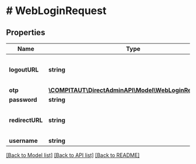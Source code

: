 # # WebLoginRequest

## Properties

Name | Type | Description | Notes
------------ | ------------- | ------------- | -------------
**logoutURL** | **string** | An URL to redirect user after logout | [optional] [default to '/']
**otp** | [**\COMPITAUT\DirectAdminAPI\Model\WebLoginRequestOtp**](WebLoginRequestOtp.md) |  | [optional]
**password** | **string** |  |
**redirectURL** | **string** | An URL to redirect user after login | [optional] [default to '/']
**username** | **string** |  |

[[Back to Model list]](../../README.md#models) [[Back to API list]](../../README.md#endpoints) [[Back to README]](../../README.md)
